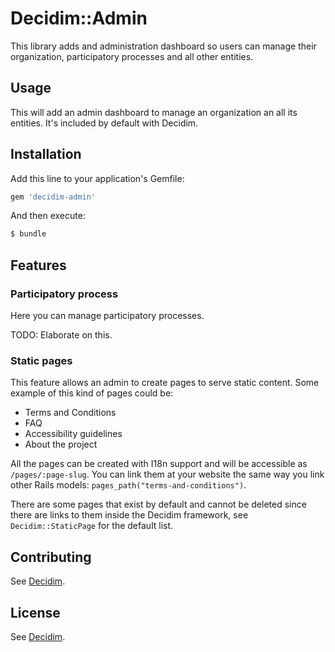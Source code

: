 # Decidim::Admin

This library adds and administration dashboard so users can manage their
organization, participatory processes and all other entities.

## Usage
This will add an admin dashboard to manage an organization an all its entities.
It's included by default with Decidim.

## Installation
Add this line to your application's Gemfile:

```ruby
gem 'decidim-admin'
```

And then execute:
```bash
$ bundle
```

## Features

### Participatory process

Here you can manage participatory processes.

TODO: Elaborate on this.


### Static pages

This feature allows an admin to create pages to serve static content. Some
example of this kind of pages could be:

  * Terms and Conditions
  * FAQ
  * Accessibility guidelines
  * About the project

All the pages can be created with I18n support and will be accessible as
`/pages/:page-slug`. You can link them at your website the same way you link
other Rails models: `pages_path("terms-and-conditions")`.

There are some pages that exist by default and cannot be deleted since there
are links to them inside the Decidim framework, see `Decidim::StaticPage` for
the default list.

## Contributing
See [Decidim](https://github.com/AjuntamentdeBarcelona/decidim).

## License
See [Decidim](https://github.com/AjuntamentdeBarcelona/decidim).
